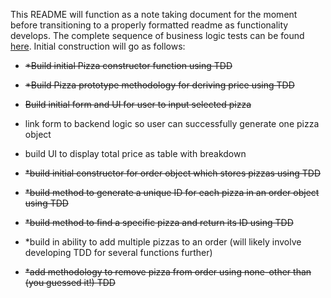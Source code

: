 This README will function as a note taking document for the moment before transitioning to a properly formatted readme as functionality develops.
The complete sequence of business logic tests can be found [here](/tests.md).
Initial construction will go as follows:

* ~~*Build initial Pizza constructor function using TDD~~

* ~~*Build Pizza prototype methodology for deriving price using TDD~~

* ~~Build initial form and UI for user to input selected pizza~~

* link form to backend logic so user can successfully generate one pizza object

* build UI to display total price as table with breakdown

* ~~*build initial constructor for order object which stores pizzas using TDD~~

* ~~*build method to generate a unique ID for each pizza in an order object using TDD~~

* ~~*build method to find a specific pizza and return its ID using TDD~~

* *build in ability to add multiple pizzas to an order (will likely involve developing TDD for several functions further)

* ~~*add methodology to remove pizza from order using none-other than (you guessed it!) TDD~~


